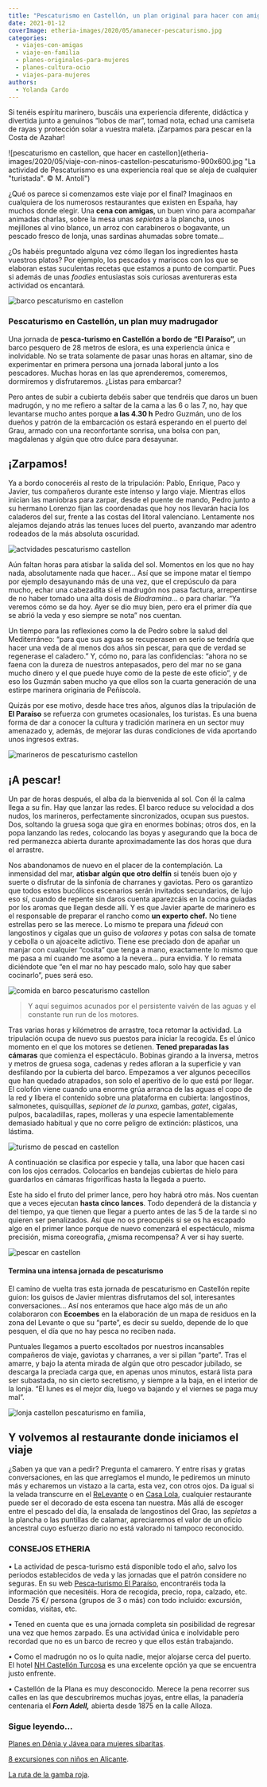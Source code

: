 ```yaml
---
title: "Pescaturismo en Castellón, un plan original para hacer con amigas o en familia"
date: 2021-01-12
coverImage: etheria-images/2020/05/amanecer-pescaturismo.jpg
categories: 
  - viajes-con-amigas
  - viaje-en-familia
  - planes-originales-para-mujeres
  - planes-cultura-ocio
  - viajes-para-mujeres
authors: 
  - Yolanda Cardo
---
```


Si tenéis espíritu marinero, buscáis una experiencia diferente, didáctica y divertida junto a genuinos “lobos de mar”, tomad nota, echad una camiseta de rayas y protección solar a vuestra maleta. ¡Zarpamos para pescar en la Costa de Azahar!

![pescaturismo en castellon, que hacer en castellon](etheria-images/2020/05/viaje-con-ninos-castellon-pescaturismo-900x600.jpg "La actividad de Pescaturismo es una experiencia real que se aleja de cualquier "turistada". © M. Antolí")

¿Qué os parece si comenzamos este viaje por el final? Imaginaos en cualquiera de los 
numerosos restaurantes que existen en España, hay muchos donde elegir. Una **cena con 
amigas**, un buen vino para acompañar animadas charlas, sobre la mesa unas _sepietas_ a 
la plancha, unos mejillones al vino blanco, un arroz con carabineros o bogavante, un 
pescado fresco de lonja, unas sardinas ahumadas sobre tomate… 

¿Os habéis preguntado alguna vez cómo llegan los ingredientes hasta vuestros platos? Por 
ejemplo, los pescados y mariscos con los que se elaboran estas suculentas recetas que 
estamos a punto de compartir. Pues si además de unas _foodies_ entusiastas sois curiosas 
aventureras esta actividad os encantará. 

![barco pescaturismo en castellon](etheria-images/2020/05/amanecer-pescaturismo-900x795.jpg "Amanece en el Mediterráneo. © Yolanda Cardo")

### Pescaturismo en Castellón, un plan muy madrugador

Una jornada de **pesca-turismo en Castellón** **a bordo de “El Paraíso”,** un barco 
pesquero de 28 metros de eslora, es una experiencia única e inolvidable. No se trata 
solamente de pasar unas horas en altamar, sino de experimentar en primera persona una 
jornada laboral junto a los pescadores. Muchas horas en las que aprenderemos, comeremos, 
dormiremos y disfrutaremos. ¿Listas para embarcar? 

Pero antes de subir a cubierta debéis saber que tendréis que daros un buen madrugón, y 
no me refiero a saltar de la cama a las 6 o las 7, no, hay que levantarse mucho antes 
porque **a las 4.30 h** Pedro Guzmán, uno de los dueños y patrón de la embarcación os 
estará esperando en el puerto del Grau, armado con una reconfortante sonrisa, una bolsa 
con pan, magdalenas y algún que otro dulce para desayunar. 

## ¡Zarpamos!

Ya a bordo conoceréis al resto de la tripulación: Pablo, Enrique, Paco y Javier, tus 
compañeros durante este intenso y largo viaje. Mientras ellos inician las maniobras para 
zarpar, desde el puente de mando, Pedro junto a su hermano Lorenzo fijan las coordenadas 
que hoy nos llevarán hacia los caladeros del sur, frente a las costas del litoral 
valenciano. Lentamente nos alejamos dejando atrás las tenues luces del puerto, avanzando 
mar adentro rodeados de la más absoluta oscuridad. 

![actvidades pescaturismo castellon](etheria-images/2020/05/dia-pesca-turismo-900x323.jpg "Una jornada de pesca en 'El Paraíso'. © Yolanda Cardo")

Aún faltan horas para atisbar la salida del sol. Momentos en los que no hay nada, 
absolutamente nada que hacer… Así que se impone matar el tiempo por ejemplo desayunando 
más de una vez, que el crepúsculo da para mucho, echar una cabezadita si el madrugón nos 
pasa factura, arrepentirse de no haber tomado una alta dosis de _Biodramina_… o para 
charlar. “Ya veremos cómo se da hoy. Ayer se dio muy bien, pero era el primer día que se 
abrió la veda y eso siempre se nota” nos cuentan. 

Un tiempo para las reflexiones como la de Pedro sobre la salud del Mediterráneo: “para 
que sus aguas se recuperasen en serio se tendría que hacer una veda de al menos dos años 
sin pescar, para que de verdad se regenerase el caladero.” Y, cómo no, para las 
confidencias: “ahora no se faena con la dureza de nuestros antepasados, pero del mar no 
se gana mucho dinero y el que puede huye como de la peste de este oficio”, y de eso los 
Guzmán saben mucho ya que ellos son la cuarta generación de una estirpe marinera 
originaria de Peñíscola. 

Quizás por ese motivo, desde hace tres años, algunos días la tripulación de **El 
Paraíso** se refuerza con grumetes ocasionales, los turistas. Es una buena forma de dar 
a conocer la cultura y tradición marinera en un sector muy amenazado y, además, de 
mejorar las duras condiciones de vida aportando unos ingresos extras. 

![marineros de pescaturismo castellon](etheria-images/2020/05/pescaturismo-lanzar-redes-900x606.jpg "Preparando las redes para lanzarlas. © Yolanda Cardo")

## ¡A pescar!

Un par de horas después, el alba da la bienvenida al sol. Con él la calma llega a su 
fin. Hay que lanzar las redes. El barco reduce su velocidad a dos nudos, los marineros, 
perfectamente sincronizados, ocupan sus puestos. Dos, soltando la gruesa soga que gira 
en enormes bobinas; otros dos, en la popa lanzando las redes, colocando las boyas y 
asegurando que la boca de red permanezca abierta durante aproximadamente las dos horas 
que dura el arrastre. 

Nos abandonamos de nuevo en el placer de la contemplación. La inmensidad del mar, 
**atisbar algún que otro delfín** si tenéis buen ojo y suerte o disfrutar de la sinfonía 
de charranes y gaviotas. Pero os garantizo que todos estos bucólicos escenarios serán 
invitados secundarios, de lujo eso sí, cuando de repente sin daros cuenta aparezcáis en 
la cocina guiadas por los aromas que llegan desde allí. Y es que Javier aparte de 
marinero es el responsable de preparar el rancho como **un experto chef.** No tiene 
estrellas pero se las merece. Lo mismo te prepara una _fideuá_ con langostinos y cigalas 
que un guiso de _volaores_ y potas con salsa de tomate y cebolla o un ajoaceite 
adictivo. Tiene ese preciado don de apañar un manjar con cualquier “cosita” que tenga a 
mano, exactamente lo mismo que me pasa a mí cuando me asomo a la nevera… pura envidia. Y 
lo remata diciéndote que “en el mar no hay pescado malo, solo hay que saber cocinarlo”, 
pues será eso. 

![comida en barco pescaturismo castellon](etheria-images/2020/05/viaje-amigas-castellon-pescaturismo-barco-paraiso-900x601.jpg "Javier, el cocinero, prepara deliciosos guisos. © Yolanda Cardo")

> Y aquí seguimos acunados por el persistente vaivén de las aguas y el constante run run 
> de los motores. 

Tras varias horas y kilómetros de arrastre, toca retomar la actividad. La tripulación 
ocupa de nuevo sus puestos para iniciar la recogida. Es el único momento en el que los 
motores se detienen. **Tened preparadas las cámaras** que comienza el espectáculo. 
Bobinas girando a la inversa, metros y metros de gruesa soga, cadenas y redes afloran a 
la superficie y van desfilando por la cubierta del barco. Empezamos a ver algunos 
pececillos que han quedado atrapados, son solo el aperitivo de lo que está por llegar. 
El colofón viene cuando una enorme grúa arranca de las aguas el copo de la red y libera 
el contenido sobre una plataforma en cubierta: langostinos, salmonetes, quisquillas, 
_sepionet de la punxa_, gambas, _gatet_, cigalas, pulpos, bacaladillas, rapes, molleras 
y una especie lamentablemente demasiado habitual y que no corre peligro de extinción: 
plásticos, una lástima. 

![turismo de pescad en castellon](etheria-images/2020/05/viaje-con-hijos-castellon-pescar-900x595.jpg "Tras la captura se procede a la clasificación por talla y especie. © Yolanda Cardo")

A continuación se clasifica por especie y talla, una labor que hacen casi con los ojos 
cerrados. Colocarlos en bandejas cubiertas de hielo para guardarlos en cámaras 
frigoríficas hasta la llegada a puerto. 

Este ha sido el fruto del primer lance, pero hoy habrá otro más. Nos cuentan que a veces 
ejecutan **hasta cinco lances**. Todo dependerá de la distancia y del tiempo, ya que 
tienen que llegar a puerto antes de las 5 de la tarde si no quieren ser penalizados. Así 
que no os preocupéis si se os ha escapado algo en el primer lance porque de nuevo 
comenzará el espectáculo, misma precisión, misma coreografía, ¿misma recompensa? A ver 
si hay suerte. 

![pescar en castellon](etheria-images/2020/05/viaje-amigas-castellon-navegar-barco-900x295.jpg "Una jornada inolvidable a bordo de 'El Paraíso'. © Yolanda Cardo")

#### Termina una intensa jornada de pescaturismo

El camino de vuelta tras esta jornada de pescaturismo en Castellón repite guion: los 
guisos de Javier mientras disfrutamos del sol, interesantes conversaciones... Así nos 
enteramos que hace algo más de un año colaboraron con **Ecoembes** en la elaboración de 
un mapa de residuos en la zona del Levante o que su “parte”, es decir su sueldo, depende 
de lo que pesquen, el día que no hay pesca no reciben nada. 

Puntuales llegamos a puerto escoltados por nuestros incansables compañeros de viaje, 
gaviotas y charranes, a ver si pillan “parte”. Tras el amarre, y bajo la atenta mirada 
de algún que otro pescador jubilado, se descarga la preciada carga que, en apenas unos 
minutos, estará lista para ser subastada, no sin cierto secretismo, y siempre a la baja, 
en el interior de la lonja. “El lunes es el mejor día, luego va bajando y el viernes se 
paga muy mal”. 

![lonja castellon pescaturismo en familia,](etheria-images/2020/05/viaje-amigas-castellon-pescaturismo-lonja-900x567.jpg "La lonja, última parada de un viaje inolvidable. © Manel Antolí")

## Y volvemos al restaurante donde iniciamos el viaje

¿Saben ya que van a pedir? Pregunta el camarero. Y entre risas y gratas conversaciones, 
en las que arreglamos el mundo, le pediremos un minuto más y echaremos un vistazo a la 
carta, esta vez, con otros ojos. Da igual si la velada transcurre en el [ReLevante](https://www.re-levante.com/restaurante/) 
o en [Casa Lola](https://www.facebook.com/casalolaelgrau/?ref=bookmarks), cualquier 
restaurante puede ser el decorado de esta escena tan nuestra. Más allá de escoger entre 
el pescado del día, la ensalada de langostinos del Grao, las _sepietas_ a la plancha o 
las puntillas de calamar, apreciaremos el valor de un oficio ancestral cuyo esfuerzo 
diario no está valorado ni tampoco reconocido. 

### CONSEJOS ETHERIA

• La actividad de pesca-turismo está disponible todo el año, salvo los periodos 
establecidos de veda y las jornadas que el patrón considere no seguras. En su web [Pesca-turismo 
El Paraíso](https://pescaturismo.es/), encontraréis toda la información que necesitéis. 
Hora de recogida, precio, ropa, calzado, etc. Desde 75 €/ persona (grupos de 3 o más) 
con todo incluido: excursión, comidas, visitas, etc. 

• Tened en cuenta que es una jornada completa sin posibilidad de regresar una vez que 
hemos zarpado. Es una actividad única e inolvidable pero recordad que no es un barco de 
recreo y que ellos están trabajando. 

• Como el madrugón no os lo quita nadie, mejor alojarse cerca del puerto. El hotel [NH 
Castellón 
Turcosa](https://www.nh-hoteles.es/hotel/nh-castellon-turcosa?utm_campaign=local-gmb&utm_medium=organic_search&utm_source=google_gmb&utm_term=langtest) 
es una excelente opción ya que se encuentra justo enfrente. 

• Castellón de la Plana es muy desconocido. Merece la pena recorrer sus calles en las 
que descubriremos muchas joyas, entre ellas, la panadería centenaria el **_Forn 
Adell,_** abierta desde 1875 en la calle Alloza. 

### Sigue leyendo...

[Planes en Dénia y Jávea para mujeres 
sibaritas](https://etheriamagazine.com/2021/04/03/que-hacer-donde-comer-con-amigas-denia-javea/). 

[8 excursiones con niños en 
Alicante](https://etheriamagazine.com/2020/05/28/8-excursiones-con-ninos-en-alicante/). 

[La ruta de la gamba 
roja](https://etheriamagazine.com/2019/07/02/mejores-restaurantes-gamba-roja-blanca-palamos-cambrils-valencia-almeria-huelva/).
